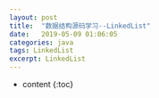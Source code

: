```yaml
---
layout: post
title:  "数据结构源码学习--LinkedList"
date:   2019-05-09 01:06:05
categories: java
tags: LinkedList
excerpt: LinkedList
---
```




* content
{:toc}